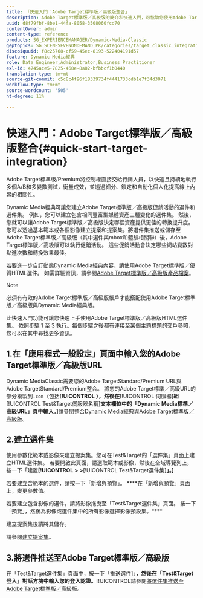 ```yaml
---
title: 「快速入門：Adobe Target標準版／高級版整合」
description: Adobe Target標準版／高級版的簡介和快速入門，可協助您使用Adobe Target標準版／高級版整合技術快速上手使用。
uuid: d8f79fbf-8be1-44fa-8058-3508060fcd70
contentOwner: admin
content-type: reference
products: SG_EXPERIENCEMANAGER/Dynamic-Media-Classic
geptopics: SG_SCENESEVENONDEMAND_PK/categories/target_classic_integration
discoiquuid: f8c25768-cf59-45ec-8193-522404191d57
feature: Dynamic Media經典
role: Data Engineer,Administrator,Business Practitioner
exl-id: 4745ace5-7825-468e-8a82-bfbbcf1b0440
translation-type: tm+mt
source-git-commit: c5c8c4f96f18339734f4441733cdb1e7f34d3071
workflow-type: tm+mt
source-wordcount: '505'
ht-degree: 11%

---
```


# 快速入門：Adobe Target標準版／高級版整合{#quick-start-target-integration}

Adobe Target標準版/Premium將控制權直接交給行銷人員，以快速且持續地執行多個A/B和多變數測試，衡量成效，並透過細分、鎖定和自動化個人化提高線上內容的相關性。

Dynamic Media經典可讓您建立Adobe Target標準版／高級版促銷活動的選件和選件集。 例如，您可以建立包含相同豐富型媒體資產三種變化的選件集。 然後，您就可以讓Adobe Target標準版／高級版決定哪個資產提供更佳的轉換提升度。 您可以透過基本範本或各個影像建立提案和提案集。將選件集推送或儲存至Adobe Target標準版／高級版（其中選件與mbox和體驗相關聯）後，Adobe Target標準版／高級版可以執行促銷活動。 這些促銷活動會決定哪些網站變數對點進次數和轉換效果最佳。

若要進一步自訂動態Dynamic Media經典內容，請使用Adobe Target標準版／優質HTML選件。 如需詳細資訊，請參閱[Adobe Target標準版／高級版產品檔案](https://experienceleague.adobe.com/docs/target.html)。

>[!NOTE]
>
>必須有有效的Adobe Target標準版／高級版帳戶才能搭配使用Adobe Target標準版／高級版與Dynamic Media經典版。

此快速入門功能可讓您快速上手使用Adobe Target標準版／高級版HTML選件集。 依照步驟 1 至 3 執行。每個步驟之後都有連接至某個主題標題的交戶參照，您可以在其中尋找更多資訊。

## 1.在「應用程式一般設定」頁面中輸入您的Adobe Target標準版／高級版URL

Dynamic MediaClassic需要您的Adobe TargetStandard/Premium URL與Adobe TargetStandard/Premium整合。 將您的Adobe Target標準／高級URL的部分複製到`.com`（包括&#x200B;**[!UICONTROL ），然後在**[!UICONTROL &#x200B;伺服器&#x200B;]**組**[!UICONTROL  Test&amp;Target伺服器名稱&#x200B;]**文本欄位中的「Dynamic Media標準／高級URL」頁中輸入。]**&#x200B;請參閱[整合Dynamic Media經典與Adobe Target標準版／高級版](integrating-dmc-with-target.md#integrating-dmc-with-target)。

## 2.建立選件集

使用參數化範本或影像來建立提案集。您可在Test&amp;Target的「選件集」頁面上建立HTML選件集。 若要開啟此頁面，請選取範本或影像，然後在全域導覽列上，按一下「建置&#x200B;**[!UICONTROL > >**[!UICONTROL  Test&amp;Target選件集&#x200B;]**」。]**

若要建立含範本的選件，請按一下「新增與預覽」。 ****&#x200B;在「新增與預覽」頁面上，變更參數值。

若要建立包含影像的選件，請將影像拖曳至「Test&amp;Target選件集」頁面。 按一下「預覽」，然後為影像或選件集中的所有影像選擇影像預設集。****

建立提案集後請將其儲存。

請參閱[建立提案集](creating-offer-set.md#creating_an_offer_set)。

## 3.將選件推送至Adobe Target標準版／高級版

在「Test&amp;Target選件集」頁面中，按一下「推送選件&#x200B;]**」，然後在「Test&amp;Target登入」對話方塊中輸入您的登入認證。**[!UICONTROL &#x200B;請參閱[將選件集推送至Adobe Target標準版／高級版](pushing-offer-sets-target.md#pushing_offer_sets_to_target)。
